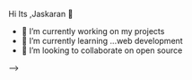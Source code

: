 Hi Its ,Jaskaran  👋

- 🔭 I’m currently working on my projects
- 🌱 I’m currently learning ...web development
- 👯 I’m looking to collaborate on open source

 
-->
